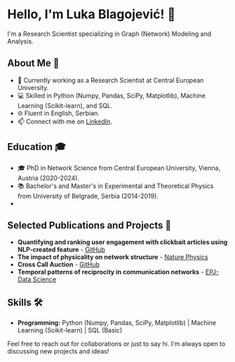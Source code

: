 # Hello, I'm Luka Blagojević! 👋

I'm a Research Scientist  specializing in Graph (Network) Modeling and Analysis. 

## About Me 🌱
- 🔬 Currently working as a Research Scientist at Central European University.
- 💻 Skilled in Python (Numpy, Pandas, SciPy, Matplotlib), Machine Learning (Scikit-learn), and SQL.
- 🌐 Fluent in English, Serbian.
- 📫 Connect with me on [LinkedIn](https://linkedin.com/in/lukablagoje/).

## Education 🎓
- 🎓 PhD in Network Science from Central European University, Vienna, Austria (2020-2024).
- 📚 Bachelor's and Master's in Experimental and Theoretical Physics from University of Belgrade, Serbia (2014-2019).
- 
## Selected Publications and Projects 📘
- **Quantifying and ranking user engagement with clickbait articles using NLP-created feature** - [GitHub](https://github.com/lukablagoje/citadel_correlation_one_global_phd_datathon_2023)
- **The impact of physicality on network structure** - [Nature Physics](https://github.com/lukablagoje/the-impact-of-physicality-on-network-structure)
- **Cross Call Auction** - [GitHub](https://github.com/lukablagoje/closing-cross-auction)
- **Temporal patterns of reciprocity in communication networks** - [EPJ-Data Science](https://epjds.epj.org/articles/epjdata/abs/2023/01/13688_2023_Article_382/13688_2023_Article_382.html)

## Skills 🛠️
- **Programming:** Python (Numpy, Pandas, SciPy, Matplotlib) | Machine Learning (Scikit-learn) | SQL (Basic)

Feel free to reach out for collaborations or just to say hi. I'm always open to discussing new projects and ideas!
